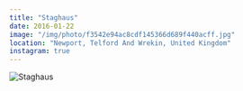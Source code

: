 ```yaml
---
title: "Staghaus"
date: 2016-01-22
image: "/img/photo/f3542e94ac8cdf145366d689f440acff.jpg"
location: "Newport, Telford And Wrekin, United Kingdom"
instagram: true
---
```


![Staghaus](/img/photo/f3542e94ac8cdf145366d689f440acff.jpg)
